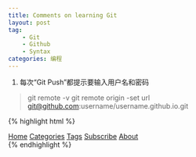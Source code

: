 ```yaml
---
title: Comments on learning Git
layout: post
tag:
    - Git
    - Github
    - Syntax
categories: 编程
---
```


1. 每次“Git Push”都提示要输入用户名和密码
>git remote -v
>git remote origin -set url git@github.com:username/username.github.io.git

{% highlight html %}
<nav>
    <span><a title="Home Page" class="" href="/">Home</a></span>
    <span><a title="categories" class="" href="/categories.html">Categories</a></span>
    <span><a title="tags" class="" href="/tags.html">Tags</a></span>
    <span><a title="subscribe by feed" class="" href="/atom.xml">Subscribe</a></span>
    <span><a title="about" class="" href="/about.html">About</a></span>
</nav>
{% endhighlight %}
